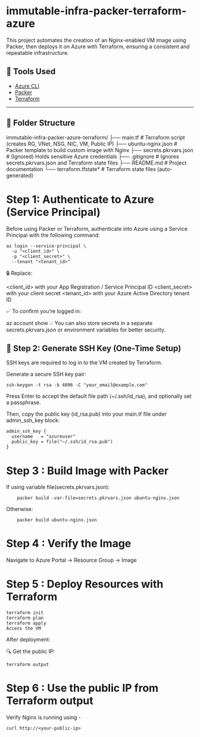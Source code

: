 # immutable-infra-packer-terraform-azure
This project automates the creation of an Nginx-enabled VM image using Packer, then deploys it on Azure with Terraform, ensuring a consistent and repeatable infrastructure.

## 🔧 Tools Used

- [Azure CLI](https://learn.microsoft.com/en-us/cli/azure/)
- [Packer](https://developer.hashicorp.com/packer)
- [Terraform](https://developer.hashicorp.com/terraform)

---

## 📁 Folder Structure

immutable-infra-packer-azure-terraform/
├── main.tf                 # Terraform script (creates RG, VNet, NSG, NIC, VM, Public IP)
├── ubuntu-nginx.json       # Packer template to build custom image with Nginx
├── secrets.pkrvars.json    # (Ignored) Holds sensitive Azure credentials
├── .gitignore              # Ignores secrets.pkrvars.json and Terraform state files
├── README.md               # Project documentation
└── terraform.tfstate*      # Terraform state files (auto-generated)


# Step 1: Authenticate to Azure (Service Principal)

Before using Packer or Terraform, authenticate into Azure using a Service Principal with the following command:

```
az login --service-principal \
  -u "<client_id>" \
  -p "<client_secret>" \
  --tenant "<tenant_id>"
```

🔒 Replace:

<client_id> with your App Registration / Service Principal ID
<client_secret> with your client secret
<tenant_id> with your Azure Active Directory tenant ID

✅ To confirm you’re logged in:

az account show
💡 You can also store secrets in a separate secrets.pkrvars.json or environment variables for better security.

## 🔑 Step 2: Generate SSH Key (One-Time Setup)
SSH keys are required to log in to the VM created by Terraform.

Generate a secure SSH key pair:

```
ssh-keygen -t rsa -b 4096 -C "your_email@example.com"
```

Press Enter to accept the default file path (~/.ssh/id_rsa), and optionally set a passphrase.

Then, copy the public key (id_rsa.pub) into your main.tf file under admin_ssh_key block:

```
admin_ssh_key {
  username   = "azureuser"
  public_key = file("~/.ssh/id_rsa.pub")
}
```

# Step 3 : Build Image with Packer

If using variable file(secrets.pkrvars.json):

```
    packer build -var-file=secrets.pkrvars.json ubuntu-nginx.json
```

Otherwise:

```
    packer build ubuntu-nginx.json
```

# Step 4 : Verify the Image

Navigate to Azure Portal → Resource Group → Image

# Step 5 : Deploy Resources with Terraform


```
terraform init
terraform plan
terraform apply
Access the VM
```

After deployment:

🔍 Get the public IP:
```
terraform output
```

# Step 6 : Use the public IP from Terraform output

Verify Nginx is running using -

```
curl http://<your-public-ip>
```

